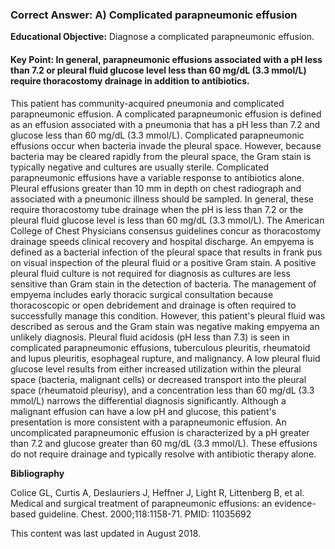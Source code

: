 
### Correct Answer: A) Complicated parapneumonic effusion 

**Educational Objective:** Diagnose a complicated parapneumonic effusion.

#### **Key Point:** In general, parapneumonic effusions associated with a pH less than 7.2 or pleural fluid glucose level less than 60 mg/dL (3.3 mmol/L) require thoracostomy drainage in addition to antibiotics.

This patient has community-acquired pneumonia and complicated parapneumonic effusion. A complicated parapneumonic effusion is defined as an effusion associated with a pneumonia that has a pH less than 7.2 and glucose less than 60 mg/dL (3.3 mmol/L). Complicated parapneumonic effusions occur when bacteria invade the pleural space. However, because bacteria may be cleared rapidly from the pleural space, the Gram stain is typically negative and cultures are usually sterile. Complicated parapneumonic effusions have a variable response to antibiotics alone. Pleural effusions greater than 10 mm in depth on chest radiograph and associated with a pneumonic illness should be sampled. In general, these require thoracostomy tube drainage when the pH is less than 7.2 or the pleural fluid glucose level is less than 60 mg/dL (3.3 mmol/L). The American College of Chest Physicians consensus guidelines concur as thoracostomy drainage speeds clinical recovery and hospital discharge.
An empyema is defined as a bacterial infection of the pleural space that results in frank pus on visual inspection of the pleural fluid or a positive Gram stain. A positive pleural fluid culture is not required for diagnosis as cultures are less sensitive than Gram stain in the detection of bacteria. The management of empyema includes early thoracic surgical consultation because thoracoscopic or open debridement and drainage is often required to successfully manage this condition. However, this patient's pleural fluid was described as serous and the Gram stain was negative making empyema an unlikely diagnosis.
Pleural fluid acidosis (pH less than 7.3) is seen in complicated parapneumonic effusions, tuberculous pleuritis, rheumatoid and lupus pleuritis, esophageal rupture, and malignancy. A low pleural fluid glucose level results from either increased utilization within the pleural space (bacteria, malignant cells) or decreased transport into the pleural space (rheumatoid pleurisy), and a concentration less than 60 mg/dL (3.3 mmol/L) narrows the differential diagnosis significantly. Although a malignant effusion can have a low pH and glucose, this patient's presentation is more consistent with a parapneumonic effusion.
An uncomplicated parapneumonic effusion is characterized by a pH greater than 7.2 and glucose greater than 60 mg/dL (3.3 mmol/L). These effusions do not require drainage and typically resolve with antibiotic therapy alone.

**Bibliography**

Colice GL, Curtis A, Deslauriers J, Heffner J, Light R, Littenberg B, et al. Medical and surgical treatment of parapneumonic effusions: an evidence-based guideline. Chest. 2000;118:1158-71. PMID: 11035692

This content was last updated in August 2018.